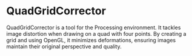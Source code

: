 # QuadGridCorrector
QuadGridCorrector is a tool for the Processing environment. It tackles image distortion when drawing on a quad with four points. By creating a grid and using OpenGL, it minimizes deformations, ensuring images maintain their original perspective and quality.
